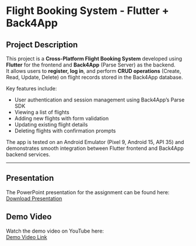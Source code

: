 # Flight Booking System - Flutter + Back4App

## Project Description

This project is a **Cross-Platform Flight Booking System** developed using **Flutter** for the frontend and **Back4App** (Parse Server) as the backend.  
It allows users to **register, log in**, and perform **CRUD operations** (Create, Read, Update, Delete) on flight records stored in the Back4App database.  

Key features include:  
- User authentication and session management using Back4App’s Parse SDK  
- Viewing a list of flights  
- Adding new flights with form validation  
- Updating existing flight details  
- Deleting flights with confirmation prompts  

The app is tested on an Android Emulator (Pixel 9, Android 15, API 35) and demonstrates smooth integration between Flutter frontend and Back4App backend services.

---

## Presentation

The PowerPoint presentation for the assignment can be found here:  
[Download Presentation](https://gitlab.com/srvignesh5/flight_booking_system/-/raw/main/presentation.pptx)

## Demo Video

Watch the demo video on YouTube here:  
[Demo Video Link](https://youtu.be/iCk5hZ3Pr5w)
